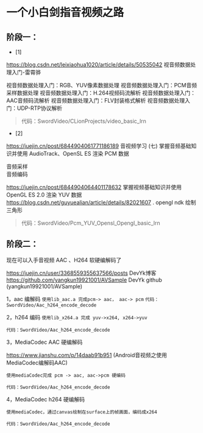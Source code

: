 
# 一个小白剑指音视频之路


## 阶段一：

- [1] 

https://blog.csdn.net/leixiaohua1020/article/details/50535042  视音频数据处理入门-雷霄骅

视音频数据处理入门：RGB、YUV像素数据处理
视音频数据处理入门：PCM音频采样数据处理
视音频数据处理入门：H.264视频码流解析
视音频数据处理入门：AAC音频码流解析
视音频数据处理入门：FLV封装格式解析
视音频数据处理入门：UDP-RTP协议解析

> 代码：SwordVideo/CLionProjects/video_basic_lrn


- [2] 

https://juejin.cn/post/6844904061771186189  音视频学习 (七) 掌握音频基础知识并使用 AudioTrack、OpenSL ES 渲染 PCM 数据

音频采样  
音频编码

https://juejin.cn/post/6844904064401178632  掌握视频基础知识并使用 OpenGL ES 2.0 渲染 YUV 数据
https://blog.csdn.net/guyuealian/article/details/82021607 .  opengl ndk 绘制三角形

> 代码：SwordVideo/Pcm_YUV_Opensl_Opengl_basic_lrn


## 阶段二：

现在可以入手音视频 AAC 、H264 软硬编解码了
 
https://juejin.cn/user/3368559355637566/posts   DevYk博客
https://github.com/yangkun19921001/AVSample  DevYk github (yangkun19921001/AVSample)

1，aac 编解码
`使用lib_aac.a 完成pcm-> aac， aac-> pcm`
`代码：SwordVideo/Aac_h264_encode_decode`


2，h264 编码
`使用lib_x264.a 完成 yuv->x264, x264->yuv`  

`代码：SwordVideo/Aac_h264_encode_decode`

3，MediaCodec AAC 硬编解码  

https://www.jianshu.com/p/14daab91b951  (Android音视频之使用MediaCodec编解码AAC)

`使用mediaCodec完成 pcm -> aac, aac->pcm 硬编码`  

`代码：SwordVideo/Aac_h264_encode_decode`

4，MediaCodec h264 硬编解码

`使用mediaCodec，通过canvas绘制在surface上的帧画面，编码成x264`  

`代码：SwordVideo/Aac_h264_encode_decode`




